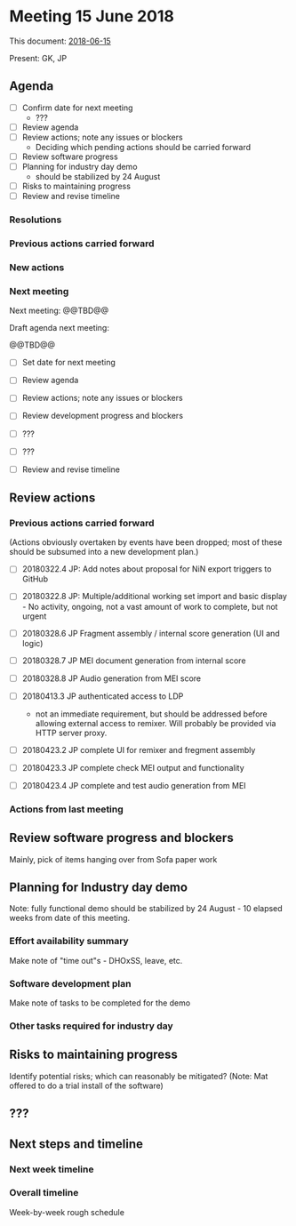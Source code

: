 # Meeting 15 June 2018

This document: [2018-06-15](./2018-06-15-meeting.md)

Present: GK, JP
 
## Agenda

- [ ] Confirm date for next meeting
    - ???
- [ ] Review agenda
- [ ] Review actions; note any issues or blockers
    - Deciding which pending actions should be carried forward
- [ ] Review software progress
- [ ] Planning for industry day demo 
    - should be stabilized by 24 August
- [ ] Risks to maintaining progress
- [ ] Review and revise timeline

### Resolutions


### Previous actions carried forward


### New actions


### Next meeting

Next meeting: @@TBD@@

Draft agenda next meeting:

@@TBD@@

- [ ] Set date for next meeting
- [ ] Review agenda
- [ ] Review actions; note any issues or blockers
- [ ] Review development progress and blockers
- [ ] ???
- [ ] ???
- [ ] Review and revise timeline


## Review actions

### Previous actions carried forward

(Actions obviously overtaken by events have been dropped; most of these should be subsumed into a new development plan.)

- [ ] 20180322.4  JP: Add notes about proposal for NiN export triggers to GitHub
- [ ] 20180322.8  JP: Multiple/additional working set import and basic display
      - No activity, ongoing, not a vast amount of work to complete, but not urgent
- [ ] 20180328.6  JP Fragment assembly / internal score generation (UI and logic)
- [ ] 20180328.7  JP MEI document generation from internal score
- [ ] 20180328.8  JP Audio generation from MEI score
- [ ] 20180413.3  JP authenticated access to LDP
    - not an immediate requirement, but should be addressed before allowing external access to remixer.  Will probably be provided via HTTP server proxy.

- [ ] 20180423.2  JP complete UI for remixer and fregment assembly
- [ ] 20180423.3  JP complete check MEI output and functionality
- [ ] 20180423.4  JP complete and test audio generation from MEI

### Actions from last meeting

## Review software progress and blockers

Mainly, pick of items hanging over from Sofa paper work

## Planning for Industry day demo

Note: fully functional demo should be stabilized by 24 August - 10 elapsed weeks from date of this meeting.

### Effort availability summary

Make note of "time out"s - DHOxSS, leave, etc.

### Software development plan

Make note of tasks to be completed for the demo

### Other tasks required for industry day


## Risks to maintaining progress

Identify potential risks; which can reasonably be mitigated?
(Note: Mat offered to do a trial install of the software)


## ???


## Next steps and timeline


### Next week timeline


### Overall timeline

Week-by-week rough schedule

